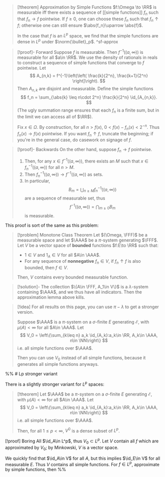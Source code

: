 > [!theorem] Approximation by Simple Functions
> $f:\Omega \to \RR$ is measurable iff there exists a sequence of [[simple functions]] $f_n$ such that $f_n \to f$ pointwise. If $f\geq 0$, one can choose these $f_n$ such that $f_n\uparrow f$; otherwise one can still ensure $\abs{f_n}\uparrow \abs{f}$.
> 
> In the case that $f$ is an $L^p$ space, we find that the simple functions are dense in $L^p$ under $\norm{\bullet}_p$.
> ^sf-approx

> [!proof]- Forward
> Suppose $f$ is measurable. Then $f^{-1}((a,\infty))$ is measurable for all $a\in \RR$. We use the density of rationals in reals to construct a sequence of simple functions that converge to $f$ pointwise. Let
> $$
> A_{n,k} = f^{-1}\left(\left( \frac{k}{2^n}, \frac{k+1}{2^n} \right]\right).
> $$
> Then $A_{n,k}$ are disjoint and measurable. Define the simple functions
> $$
> f_n = \sum_{\abs{k} \leq n\cdot 2^n} \frac{k}{2^n} \id_{A_{n,k}}.
> $$
> (The ugly summation range ensures that each $f_n$ is a finite sum, but in the limit we can access all of $\RR$).
>
> Fix $x\in \Omega$. By construction, for all $n > f(x)$, $0 < f(x) - f_n(x) < 2^{-n}$. Thus $f_n(x) \to f(x)$ pointwise. If you want $f_n\uparrow f$, truncate the beginning; if you're in the general case, do casework on signage of $f$.

> [!proof]- Backwards
> On the other hand, suppose $f_n \to f$ pointwise.
> 1. Then, for any $x \in f^{-1}((a,\infty))$, there exists an $M$ such that $x\in f^{-1}_n((a,\infty))$ for all $n > M$.
> 2. Then $f^{-1}_n((a,\infty)) \to f^{-1}((a,\infty))$ as sets.
> 3. In particular, 
> $$ B_m = \bigcup_{n\geq M} f_n^{-1}((a,\infty)) $$
> are a sequence of measurable set, thus
> $$ f^{-1}((a,\infty)) = \bigcap_{m\geq 0} B_m $$
> is measurable.

This proof is sort of the same as this problem:

>[!problem] Monotone Class Theorem
>Let $(\Omega, \FFF)$ be a measurable space and let $\AAA$ be a $\pi$-system generating $\FFF$. Let $V$ be a vector space of **bounded** functions $f:E\to \RR$ such that:
>- $1\in V$ and $1_A\in V$ for all $A\in \AAA$.
>- For any sequence of **nonnegative** $f_n\in V$, if $f_n\uparrow f$ is also bounded, then $f\in V$.
>
>Then, $V$ contains every bounded measurable function.

>[!solution]-
>The collection $\{A\in \FFF, A_1\in V\}$ is a $\lambda$-system containing $\AAA$, and we thus have all indicators. Then the approximation lemma above kills.

>[!idea]
>For all results on this page, you can use $\pi-\lambda$ to get a stronger version.
>
>Suppose $\AAA$ is a $\pi$-system on a $\sigma$-finite $E$ generating $\mathcal{E}$, with $\mu(A) < \infty$ for all $A\in \AAA$. Let
> $$
> 	V_0 = \left\{\sum_{k\leq n} a_k \id_{A_k}:a_k\in \RR, A_k\in \AAA, n\in \NN\right\}
> $$
> i.e. all simple functions over $\AAA$.
> 
> Then you can use $V_0$ instead of all simple functions, because it generates all simple functions anyways.

%% # Lp stronger variant

There is a slightly stronger variant for $L^p$ spaces:

> [!theorem]
> Let $\AAA$ be a $\pi$-system on a $\sigma$-finite $E$ generating $\mathcal{E}$, with $\mu(A) < \infty$ for all $A\in \AAA$. Let
> $$
> 	V_0 = \left\{\sum_{k\leq n} a_k \id_{A_k}:a_k\in \RR, A_k\in \AAA, n\in \NN\right\}
> $$
> i.e. all simple functions over $\AAA$.
> 
> Then, for all $1\leq p <\infty$, $V^0$ is a dense subset of $L^p$.

[!proof] Boring
All $\id_A\in L^p$, thus $V_0\subset L^p$. Let $V$ contain all $f$ which are approximated by $V_0$; by Minkowski, $V$ is a vector space.

We quickly find that $\id_A\in V$ for all $A$, but this implies $\id_E\in V$ for all measurable $E$. Thus $V$ contains all simple functions. For $f\in L^p$, approximate by simple functions, then %%